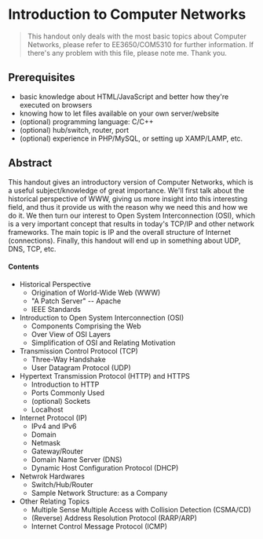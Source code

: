 # Introduction to Computer Networks

> This handout only deals with the most basic topics about Computer Networks,
> please refer to EE3650/COM5310 for further information.
> If there's any problem with this file, please note me. Thank you.

## Prerequisites
* basic knowledge about HTML/JavaScript and better how they're executed on browsers
* knowing how to let files available on your own server/website
* (optional) programming language: C/C++
* (optional) hub/switch, router, port
* (optional) experience in PHP/MySQL, or setting up XAMP/LAMP, etc.


## Abstract 
This handout gives an introductory version of Computer Networks,
which is a useful subject/knowledge of great importance.
We'll first talk about the historical perspective of WWW,
giving us more insight into this interesting field,
and thus it provide us with the reason why we need this and how we do it.
We then turn our interest to Open System Interconnection (OSI), which is a very important concept
that results in today's TCP/IP and other network frameworks.
The main topic is IP and the overall structure of Internet (connections).
Finally, this handout will end up in something about UDP, DNS, TCP, etc.

#### Contents

* Historical Perspective
  * Origination of World-Wide Web (WWW)
  * "A Patch Server" -- Apache 
  * IEEE Standards
* Introduction to Open System Interconnection (OSI)
  * Components Comprising the Web
  * Over View of OSI Layers
  * Simplification of OSI and Relating Motivation
* Transmission Control Protocol (TCP)
  * Three-Way Handshake
  * User Datagram Protocol (UDP)
* Hypertext Transmission Protocol (HTTP) and HTTPS
  * Introduction to HTTP
  * Ports Commonly Used
  * (optional) Sockets
  * Localhost
* Internet Protocol (IP)
  * IPv4 and IPv6
  * Domain
  * Netmask
  * Gateway/Router
  * Domain Name Server (DNS)
  * Dynamic Host Configuration Protocol (DHCP)
* Netwrok Hardwares
  * Switch/Hub/Router
  * Sample Network Structure: as a Company
* Other Relating Topics
  * Multiple Sense Multiple Access with Collision Detection (CSMA/CD)
  * (Reverse) Address Resolution Protocol (RARP/ARP)
  * Internet Control Message Protocol (ICMP)

